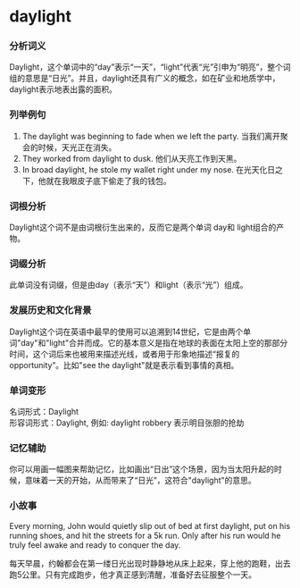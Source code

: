 # daylight

### 分析词义

  

Daylight，这个单词中的“day”表示“一天”，“light”代表“光”引申为“明亮”，整个词组的意思是“日光”。并且，daylight还具有广义的概念，如在矿业和地质学中，daylight表示地表出露的面积。

  

### 列举例句

  

1.  The daylight was beginning to fade when we left the party. 当我们离开聚会的时候，天光正在消失。
2.  They worked from daylight to dusk. 他们从天亮工作到天黑。
3.  In broad daylight, he stole my wallet right under my nose. 在光天化日之下，他就在我眼皮子底下偷走了我的钱包。

  

### 词根分析

  

Daylight这个词不是由词根衍生出来的，反而它是两个单词 day和 light组合的产物。

  

### 词缀分析

  

此单词没有词缀，但是由day（表示“天”）和light（表示“光”）组成。

  

### 发展历史和文化背景

  

Daylight这个词在英语中最早的使用可以追溯到14世纪，它是由两个单词"day"和"light"合并而成。它的基本意义是指在地球的表面在太阳上空的那部分时间，这个词后来也被用来描述光线，或者用于形象地描述“报复的opportunity”。比如"see the daylight"就是表示看到事情的真相。

  

### 单词变形

  

名词形式：Daylight  
形容词形式：Daylight, 例如: daylight robbery 表示明目张胆的抢劫

  

### 记忆辅助

  

你可以用画一幅图来帮助记忆，比如画出“日出”这个场景，因为当太阳升起的时候，意味着一天的开始，从而带来了“日光”，这符合"daylight"的意思。

  

### 小故事

  

Every morning, John would quietly slip out of bed at first daylight, put on his running shoes, and hit the streets for a 5k run. Only after his run would he truly feel awake and ready to conquer the day.

  

每天早晨，约翰都会在第一缕日光出现时静静地从床上起来，穿上他的跑鞋，出去跑5公里。只有完成跑步，他才真正感到清醒，准备好去征服整个一天。

